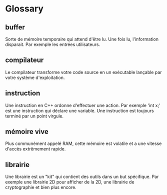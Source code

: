 # Glossary

## buffer

Sorte de mémoire temporaire qui attend d'être lu. Une fois lu, l'information disparait. Par exemple les entrées utilisateurs.

## compilateur

Le compilateur transforme votre code source en un exécutable lançable par votre système d'exploitation.

## instruction

Une instruction en C++ ordonne d'effectuer une action. Par exemple 'int x;' est une instruction qui déclare une variable. Une instruction est toujours terminé par un point virgule.

## mémoire vive

Plus communément appelé RAM, cette mémoire est volatile et a une vitesse d'accès extrêmement rapide.

## librairie

Une librairie est un "kit" qui contient des outils dans un but spécifique. Par exemple une librairie 2D pour afficher de la 2D, une librairie de cryptographie et bien plus encore.